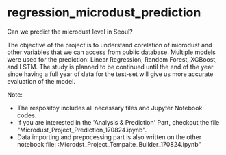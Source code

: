 # regression_microdust_prediction
Can we predict the microdust level in Seoul?

The objective of the project is to understand corelation of microdust and other variables that we can access from public database. 
Multiple models were used for the prediction: Linear Regression, Random Forest, XGBoost, and LSTM.
The study is planned to be continued until the end of the year since having a full year of data for the test-set will give us more accurate evaluation of the model.

Note:
- The respositoy includes all necessary files and Jupyter Notebook codes.
- If you are interested in the 'Analysis & Prediction' Part, checkout the file "Microdust_Project_Prediction_170824.ipynb".
- Data importing and prepocessing part is also written on the other notebook file: :Microdst_Project_Tempalte_Builder_170824.ipynb"
